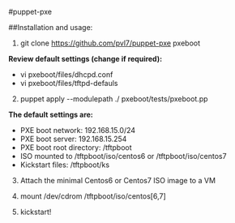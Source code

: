 #puppet-pxe

##Installation and usage:

1) git clone https://github.com/pvl7/puppet-pxe pxeboot

**Review default settings (change if required):**
* vi pxeboot/files/dhcpd.conf
* vi pxeboot/files/tftpd-defauls

2) puppet apply --modulepath ./ pxeboot/tests/pxeboot.pp

**The default settings are:**
* PXE boot network: 192.168.15.0/24
* PXE boot server: 192.168.15.254
* PXE boot root directory: /tftpboot
* ISO mounted to /tftpboot/iso/centos6 or /tftpboot/iso/centos7
* Kickstart files: /tftpboot/ks

3) Attach the minimal Centos6 or Centos7 ISO image to a VM

4) mount /dev/cdrom /tftpboot/iso/centos[6,7]

5) kickstart!
